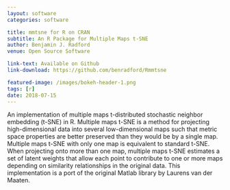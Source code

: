 ```yaml
---
layout: software
categories: software

title: mmtsne for R on CRAN
subtitle: An R Package for Multiple Maps t-SNE
author: Benjamin J. Radford
venue: Open Source Software

link-text: Available on Github
link-download: https://github.com/benradford/Rmmtsne

featured-image: /images/bokeh-header-1.png
tags: [r]
date: 2018-07-15
---
```


An implementation of multiple maps t-distributed stochastic neighbor embedding (t-SNE) in R. Multiple maps t-SNE is a method for projecting high-dimensional data into several low-dimensional maps such that metric space properties are better preserved than they would be by a single map. Multiple maps t-SNE with only one map is equivalent to standard t-SNE. When projecting onto more than one map, multiple maps t-SNE estimates a set of latent weights that allow each point to contribute to one or more maps depending on similarity relationships in the original data. This implementation is a port of the original Matlab library by Laurens van der Maaten.
